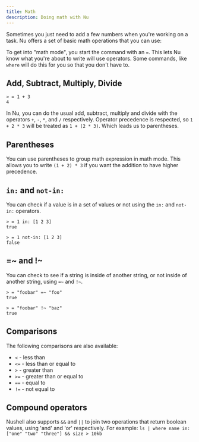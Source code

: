 ```yaml
---
title: Math
description: Doing math with Nu
---
```


Sometimes you just need to add a few numbers when you're working on a task.  Nu offers a set of basic math operations that you can use:

To get into "math mode", you start the command with an `=`.  This lets Nu know what you're about to write will use operators.  Some commands, like `where` will do this for you so that you don't have to.

## Add, Subtract, Multiply, Divide

```
> = 1 + 3
4
```

In Nu, you can do the usual add, subtract, multiply and divide with the operators `+`, `-`, `*`, and `/` respectively.  Operator precedence is respected, so `1 + 2 * 3` will be treated as `1 + (2 * 3)`.  Which leads us to parentheses.

## Parentheses

You can use parentheses to group math expression in math mode. This allows you to write `(1 + 2) * 3` if you want the addition to have higher precedence.

## `in:` and `not-in:`

You can check if a value is in a set of values or not using the `in:` and `not-in:` operators.

```
> = 1 in: [1 2 3]
true
```

```
> = 1 not-in: [1 2 3]
false
```

## =~ and !~

You can check to see if a string is inside of another string, or not inside of another string, using `=~` and `!~`.

```
> = "foobar" =~ "foo"
true
```

```
> = "foobar" !~ "baz"
true
```

## Comparisons

The following comparisons are also available:

* `<` - less than
* `<=` - less than or equal to
* `>` - greater than
* `>=` - greater than or equal to
* `==` - equal to
* `!=` - not equal to

## Compound operators

Nushell also supports `&&` and `||` to join two operations that return boolean values, using 'and' and 'or' respectively.  For example: `ls | where name in: ["one" "two" "three"] && size > 10kb`

